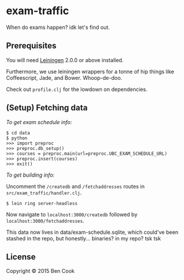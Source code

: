# exam-traffic

When do exams happen? idk let's find out.

## Prerequisites

You will need [Leiningen][] 2.0.0 or above installed.

Furthermore, we use leiningen wrappers for a tonne of hip things like
Coffeescript, Jade, and Bower. Whoop-de-doo.

Check out `profile.clj` for the lowdown on dependencies.

[leiningen]: https://github.com/technomancy/leiningen

## (Setup) Fetching data

*To get exam schedule info:*
```
$ cd data
$ python
>>> import preproc
>>> preproc.db_setup()
>>> courses = preproc.main(url=preproc.UBC_EXAM_SCHEDULE_URL)
>>> preproc.insert(courses)
>>> exit()
```

*To get building info:*

Uncomment the `/createdb` and `/fetchaddresses` routes in
`src/exam_traffic/handler.clj`.

```
$ lein ring server-headless
```

Now navigate to `localhost:3000/createdb` followed by
`localhost:3000/fetchaddresses`.

This data now lives in data/exam-schedule.sqlite, which could've been stashed in the repo,
but honestly... binaries? in my repo? tsk tsk

## License

Copyright © 2015 Ben Cook
